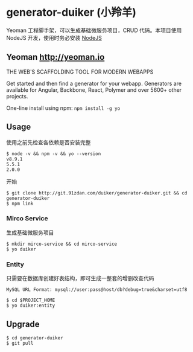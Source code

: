 # generator-duiker (小羚羊)

Yeoman 工程脚手架，可以生成基础微服务项目，CRUD 代码。本项目使用 NodeJS 开发，使用时务必安装 [NodeJS](https://nodejs.org)

## Yeoman http://yeoman.io

THE WEB'S SCAFFOLDING TOOL FOR MODERN WEBAPPS

Get started and then find a generator for your webapp. Generators are available for Angular, Backbone, React, Polymer and over 5600+ other projects.

One-line install using npm: `npm install -g yo`

## Usage

使用之前先检查各依赖是否安装完整

```
$ node -v && npm -v && yo --version
v8.9.1
5.5.1
2.0.0
```

开始

```
$ git clone http://git.91zdan.com/duiker/generator-duiker.git && cd generator-duiker
$ npm link
```

### Mirco Service

生成基础微服务项目

```
$ mkdir mirco-service && cd mirco-service
$ yo duiker
```

### Entity

只需要在数据库创建好表结构，即可生成一整套的增删改查代码

`MySQL URL Format: mysql://user:pass@host/db?debug=true&charset=utf8`

```
$ cd $PROJECT_HOME
$ yo duiker:entity
```

## Upgrade

```
$ cd generator-duiker
$ git pull
```
